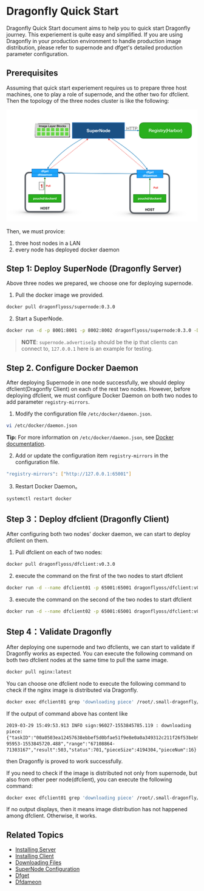 # Dragonfly Quick Start

Dragonfly Quick Start document aims to help you to quick start Dragonfly journey. This experiement is quite easy and simplified. If you are using Dragonfly in your production environment to handle production image distribution, please refer to supernode and dfget's detailed production parameter configuration.

## Prerequisites

Assuming that quick start experiement requires us to prepare three host machines, one to play a role of supernode, and the other two for dfclient. Then the topology of the three nodes cluster is like the following:

![quick start cluster topology](./img/quick-start-topo.png)

Then, we must provice:

1. three host nodes in a LAN
2. every node has deployed docker daemon

## Step 1: Deploy SuperNode (Dragonfly Server)

Above three nodes we prepared, we choose one for deploying supernode. 

1. Pull the docker image we provided.

```bash
docker pull dragonflyoss/supernode:0.3.0
```

2. Start a SuperNode.

```bash
docker run -d -p 8001:8001 -p 8002:8002 dragonflyoss/supernode:0.3.0 -Dsupernode.advertiseIp=127.0.0.1
```

> **NOTE**: `supernode.advertiseIp` should be the ip that clients can connect to, `127.0.0.1` here is an example for testing.

## Step 2. Configure Docker Daemon

After deploying Supernode in one node successfully, we should deploy dfclient(Dragonfly Client) on each of the rest two nodes. However, before deploying dfclient, we must configure Docker Daemon on both two nodes to add parameter `registry-mirrors`.

1. Modify the configuration file `/etc/docker/daemon.json`.

```sh
vi /etc/docker/daemon.json
```

**Tip:** For more information on `/etc/docker/daemon.json`, see [Docker documentation](https://docs.docker.com/registry/recipes/mirror/#configure-the-cache).

2. Add or update the configuration item `registry-mirrors` in the configuration file.

```sh
"registry-mirrors": ["http://127.0.0.1:65001"]
```

3. Restart Docker Daemon。

```bash
systemctl restart docker
```

## Step 3：Deploy dfclient (Dragonfly Client)

After configuring both two nodes' docker daemon, we can start to deploy dfclient on them.

1. Pull dfclient on each of two nodes:

```bash
docker pull dragonflyoss/dfclient:v0.3.0
```

2. execute the command on the first of the two nodes to start dfclient

```bash
docker run -d --name dfclient01 -p 65001:65001 dragonflyoss/dfclient:v0.3.0 --registry https://index.docker.io
```

3. execute the command on the second of the two nodes to start dfclient

```bash
docker run -d --name dfclient02 -p 65001:65001 dragonflyoss/dfclient:v0.3.0 --registry https://index.docker.io
```

## Step 4：Validate Dragonfly

After deploying one supernode and two dfclients, we can start to validate if Dragonfly works as expected. You can execute the following command on both two dfclient nodes at the same time to pull the same image.

```bash
docker pull nginx:latest
```

You can choose one dfclient node to execute the following command to check if the nginx image is distributed via Dragonfly.

```bash
docker exec dfclient01 grep 'downloading piece' /root/.small-dragonfly/logs/dfclient.log
```

If the output of command above has content like

```
2019-03-29 15:49:53.913 INFO sign:96027-1553845785.119 : downloading piece:{"taskID":"00a0503ea12457638ebbef5d0bfae51f9e8e0a0a349312c211f26f53beb93cdc","superNode":"127.0.0.1","dstCid":"127.0.0.1-95953-1553845720.488","range":"67108864-71303167","result":503,"status":701,"pieceSize":4194304,"pieceNum":16}
```

then Dragonfly is proved to work successfully.

If you need to check if the image is distributed not only from supernode, but also from other peer node(dfclient), you can execute the following command:

```bash
docker exec dfclient01 grep 'downloading piece' /root/.small-dragonfly/logs/dfclient.log | grep -v cdnnode
```

If no output displays, then it means image distribution has not happened among dfclient. Otherwise, it works.

## Related Topics

- [Installing Server](userguide/install_server.md)
- [Installing Client](userguide/install_client.md)
- [Downloading Files](userguide/download_files.md)
- [SuperNode Configuration](userguide/supernode_configuration.md)
- [Dfget](cli_ref/dfget.md)
- [Dfdameon](cli_ref/dfdaemon.md)
